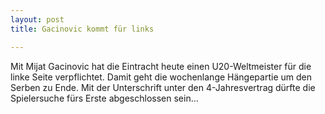 ```yaml
---
layout: post
title: Gacinovic kommt für links

---
```


Mit Mijat Gacinovic hat die Eintracht heute einen U20-Weltmeister für die linke Seite verpflichtet. Damit geht die wochenlange Hängepartie um den Serben zu Ende. Mit der Unterschrift unter den 4-Jahresvertrag dürfte die Spielersuche fürs Erste abgeschlossen sein...


